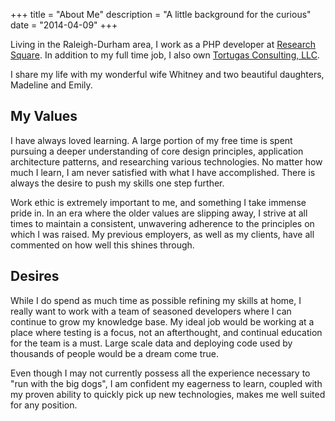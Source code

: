 +++
title = "About Me"
description = "A little background for the curious"
date = "2014-04-09"
+++

Living in the Raleigh-Durham area, I work as a PHP developer at [Research
Square](http://researchsquare.com).  In addition to my full time job, I also
own [Tortugas Consulting, LLC](http://tortugas-llc.com).

I share my life with my wonderful wife Whitney and two beautiful daughters,
Madeline and Emily.

## My Values

I have always loved learning.  A large portion of my free time is spent
pursuing a deeper understanding of core design principles, application
architecture patterns, and researching various technologies.  No matter how
much I learn, I am never satisfied with what I have accomplished.  There is
always the desire to push my skills one step further.

Work ethic is extremely important to me, and something I take immense pride in.
In an era where the older values are slipping away, I strive at all times to
maintain a consistent, unwavering adherence to the principles on which I was
raised.  My previous employers, as well as my clients, have all commented on
how well this shines through.

## Desires

While I do spend as much time as possible refining my skills at home, I really
want to work with a team of seasoned developers where I can continue to grow my
knowledge base.  My ideal job would be working at a place where testing is a
focus, not an afterthought, and continual education for the team is a must.
Large scale data and deploying code used by thousands of people would be a
dream come true.

Even though I may not currently possess all the experience necessary to "run
with the big dogs", I am confident my eagerness to learn, coupled with my
proven ability to quickly pick up new technologies, makes me well suited for
any position.
